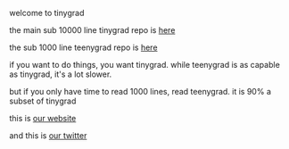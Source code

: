 welcome to tinygrad

the main sub 10000 line tinygrad repo is [here](https://github.com/tinygrad/tinygrad)

the sub 1000 line teenygrad repo is [here](https://github.com/tinygrad/teenygrad)

if you want to do things, you want tinygrad. while teenygrad is as capable as tinygrad, it's a lot slower.

but if you only have time to read 1000 lines, read teenygrad. it is 90% a subset of tinygrad

this is [our website](https://tinygrad.org)

and this is [our twitter](https://twitter.com/__tinygrad__)

